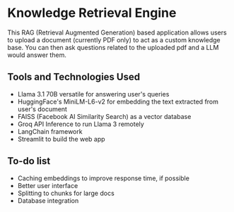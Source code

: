 # Knowledge Retrieval Engine

This RAG (Retrieval Augmented Generation) based application allows users to upload a document (currently PDF only) to act as a custom knowledge base. You can then ask questions related to the uploaded pdf and a LLM would answer them.

## Tools and Technologies Used

- Llama 3.1 70B versatile for answering user's queries
- HuggingFace's MiniLM-L6-v2 for embedding the text extracted from user's document
- FAISS (Facebook AI Similarity Search) as a vector database
- Groq API Inference to run Llama 3 remotely
- LangChain framework
- Streamlit to build the web app

## To-do list

- Caching embeddings to improve response time, if possible
- Better user interface
- Splitting to chunks for large docs
- Database integration